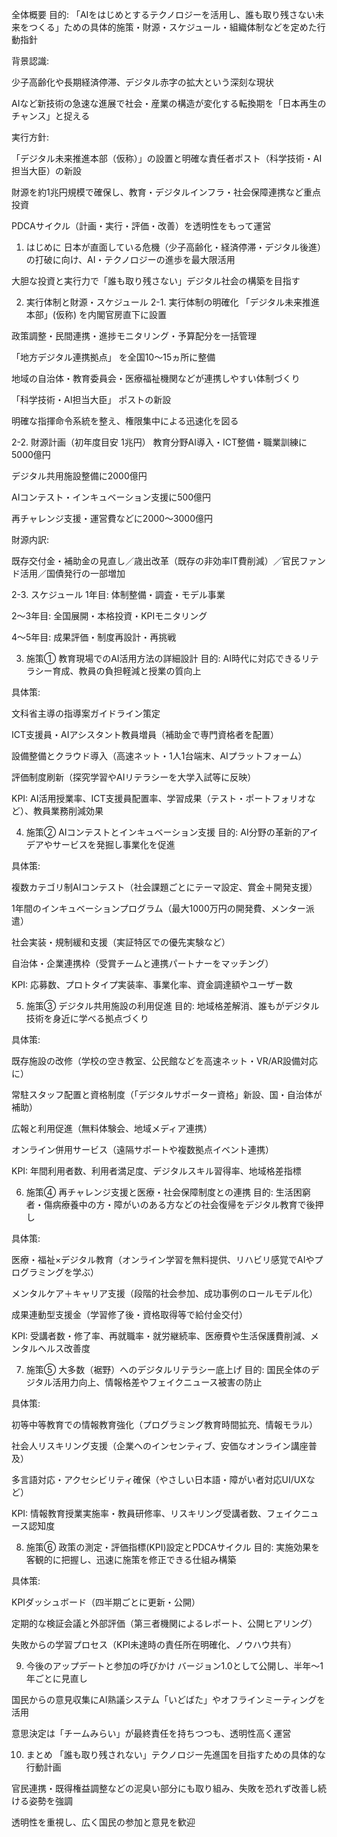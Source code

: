 全体概要
目的: 「AIをはじめとするテクノロジーを活用し、誰も取り残さない未来をつくる」ための具体的施策・財源・スケジュール・組織体制などを定めた行動指針

背景認識:

少子高齢化や長期経済停滞、デジタル赤字の拡大という深刻な現状

AIなど新技術の急速な進展で社会・産業の構造が変化する転換期を「日本再生のチャンス」と捉える

実行方針:

「デジタル未来推進本部（仮称）」の設置と明確な責任者ポスト（科学技術・AI担当大臣）の新設

財源を約1兆円規模で確保し、教育・デジタルインフラ・社会保障連携など重点投資

PDCAサイクル（計画・実行・評価・改善）を透明性をもって運営

1. はじめに
日本が直面している危機（少子高齢化・経済停滞・デジタル後進）の打破に向け、AI・テクノロジーの進歩を最大限活用

大胆な投資と実行力で「誰も取り残さない」デジタル社会の構築を目指す

2. 実行体制と財源・スケジュール
2-1. 実行体制の明確化
「デジタル未来推進本部」(仮称) を内閣官房直下に設置

政策調整・民間連携・進捗モニタリング・予算配分を一括管理

「地方デジタル連携拠点」 を全国10～15ヵ所に整備

地域の自治体・教育委員会・医療福祉機関などが連携しやすい体制づくり

「科学技術・AI担当大臣」 ポストの新設

明確な指揮命令系統を整え、権限集中による迅速化を図る

2-2. 財源計画（初年度目安 1兆円）
教育分野AI導入・ICT整備・職業訓練に5000億円

デジタル共用施設整備に2000億円

AIコンテスト・インキュベーション支援に500億円

再チャレンジ支援・運営費などに2000〜3000億円

財源内訳:

既存交付金・補助金の見直し／歳出改革（既存の非効率IT費削減）／官民ファンド活用／国債発行の一部増加

2-3. スケジュール
1年目: 体制整備・調査・モデル事業

2〜3年目: 全国展開・本格投資・KPIモニタリング

4〜5年目: 成果評価・制度再設計・再挑戦

3. 施策① 教育現場でのAI活用方法の詳細設計
目的: AI時代に対応できるリテラシー育成、教員の負担軽減と授業の質向上

具体策:

文科省主導の指導案ガイドライン策定

ICT支援員・AIアシスタント教員増員（補助金で専門資格者を配置）

設備整備とクラウド導入（高速ネット・1人1台端末、AIプラットフォーム）

評価制度刷新（探究学習やAIリテラシーを大学入試等に反映）

KPI: AI活用授業率、ICT支援員配置率、学習成果（テスト・ポートフォリオなど）、教員業務削減効果

4. 施策② AIコンテストとインキュベーション支援
目的: AI分野の革新的アイデアやサービスを発掘し事業化を促進

具体策:

複数カテゴリ制AIコンテスト（社会課題ごとにテーマ設定、賞金＋開発支援）

1年間のインキュベーションプログラム（最大1000万円の開発費、メンター派遣）

社会実装・規制緩和支援（実証特区での優先実験など）

自治体・企業連携枠（受賞チームと連携パートナーをマッチング）

KPI: 応募数、プロトタイプ実装率、事業化率、資金調達額やユーザー数

5. 施策③ デジタル共用施設の利用促進
目的: 地域格差解消、誰もがデジタル技術を身近に学べる拠点づくり

具体策:

既存施設の改修（学校の空き教室、公民館などを高速ネット・VR/AR設備対応に）

常駐スタッフ配置と資格制度（「デジタルサポーター資格」新設、国・自治体が補助）

広報と利用促進（無料体験会、地域メディア連携）

オンライン併用サービス（遠隔サポートや複数拠点イベント連携）

KPI: 年間利用者数、利用者満足度、デジタルスキル習得率、地域格差指標

6. 施策④ 再チャレンジ支援と医療・社会保障制度との連携
目的: 生活困窮者・傷病療養中の方・障がいのある方などの社会復帰をデジタル教育で後押し

具体策:

医療・福祉×デジタル教育（オンライン学習を無料提供、リハビリ感覚でAIやプログラミングを学ぶ）

メンタルケア＋キャリア支援（段階的社会参加、成功事例のロールモデル化）

成果連動型支援金（学習修了後・資格取得等で給付金交付）

KPI: 受講者数・修了率、再就職率・就労継続率、医療費や生活保護費削減、メンタルヘルス改善度

7. 施策⑤ 大多数（裾野）へのデジタルリテラシー底上げ
目的: 国民全体のデジタル活用力向上、情報格差やフェイクニュース被害の防止

具体策:

初等中等教育での情報教育強化（プログラミング教育時間拡充、情報モラル）

社会人リスキリング支援（企業へのインセンティブ、安価なオンライン講座普及）

多言語対応・アクセシビリティ確保（やさしい日本語・障がい者対応UI/UXなど）

KPI: 情報教育授業実施率・教員研修率、リスキリング受講者数、フェイクニュース認知度

8. 施策⑥ 政策の測定・評価指標(KPI)設定とPDCAサイクル
目的: 実施効果を客観的に把握し、迅速に施策を修正できる仕組み構築

具体策:

KPIダッシュボード（四半期ごとに更新・公開）

定期的な検証会議と外部評価（第三者機関によるレポート、公開ヒアリング）

失敗からの学習プロセス（KPI未達時の責任所在明確化、ノウハウ共有）

9. 今後のアップデートと参加の呼びかけ
バージョン1.0として公開し、半年〜1年ごとに見直し

国民からの意見収集にAI熟議システム「いどばた」やオフラインミーティングを活用

意思決定は「チームみらい」が最終責任を持ちつつも、透明性高く運営

10. まとめ
「誰も取り残されない」テクノロジー先進国を目指すための具体的な行動計画

官民連携・既得権益調整などの泥臭い部分にも取り組み、失敗を恐れず改善し続ける姿勢を強調

透明性を重視し、広く国民の参加と意見を歓迎